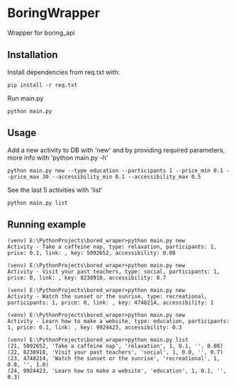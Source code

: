 # BoringWrapper

Wrapper for boring_api

## Installation

Install dependencies from req.txt with:

    pip install -r req.txt

Run main.py

    python main.py

## Usage

Add a new activity to DB with 'new' and by providing required parameters, more info with 'python main.py -h'

    python main.py new --type education --participants 1 --price_min 0.1 --price_max 30 --accessibility_min 0.1 --accessibility_max 0.5

See the last 5 activities with 'list'

    python main.py list

## Running example

    (venv) E:\PythonProjects\bored_wraper>python main.py new
    Activity - Take a caffeine nap, type: relaxation, participants: 1, price: 0.1, link: , key: 5092652, accessibility: 0.08
    
    (venv) E:\PythonProjects\bored_wraper>python main.py new
    Activity - Visit your past teachers, type: social, participants: 1, price: 0, link: , key: 8238918, accessibility: 0.7
    
    (venv) E:\PythonProjects\bored_wraper>python main.py new
    Activity - Watch the sunset or the sunrise, type: recreational, participants: 1, price: 0, link: , key: 4748214, accessibility: 1
    
    (venv) E:\PythonProjects\bored_wraper>python main.py new
    Activity - Learn how to make a website, type: education, participants: 1, price: 0.1, link: , key: 9924423, accessibility: 0.3
    
    (venv) E:\PythonProjects\bored_wraper>python main.py list
    (21, 5092652, 'Take a caffeine nap', 'relaxation', 1, 0.1, '', 0.08)
    (22, 8238918, 'Visit your past teachers', 'social', 1, 0.0, '', 0.7)
    (23, 4748214, 'Watch the sunset or the sunrise', 'recreational', 1, 0.0, '', 1.0)
    (24, 9924423, 'Learn how to make a website', 'education', 1, 0.1, '', 0.3)
